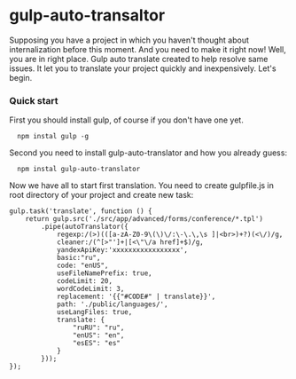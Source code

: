 # gulp-auto-transaltor

Supposing you have a project in which you haven't thought about internalization before this moment. And you need to make it right now! Well, you are in right place. Gulp auto translate created to help resolve same issues. It let you to translate your project quickly and inexpensively. Let's begin.

### Quick start

First you should install gulp, of course if you don't have one yet. 

```
  npm instal gulp -g
```

Second you need to install gulp-auto-translator and how you already guess:

```
  npm instal gulp-auto-translator 
```

Now we have all to start first translation. You need to create gulpfile.js in root directory of your project and create new task:

```
gulp.task('translate', function () {
    return gulp.src('./src/app/advanced/forms/conference/*.tpl')
        .pipe(autoTranslator({
            regexp:/(>)(([a-zA-Z0-9\(\)\/:\-\.\,\s ]|<br>)+?)(<\/)/g,
            cleaner:/(^[>"']+|[<\"\/a href]+$)/g,
            yandexApiKey:'xxxxxxxxxxxxxxxxx',
            basic:"ru",
            code: "enUS",
            useFileNamePrefix: true,
            codeLimit: 20,
            wordCodeLimit: 3,
            replacement: '{{"#CODE#" | translate}}',
            path: './public/languages/',
            useLangFiles: true,
            translate: {
                "ruRU": "ru",
                "enUS": "en",
                "esES": "es"
            }
        }));
});
```

